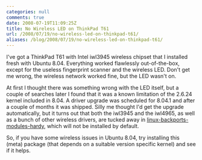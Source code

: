 ```yaml
---
categories: null
comments: true
date: 2008-07-19T11:09:25Z
title: No Wireless LED on ThinkPad T61
url: /2008/07/19/no-wireless-led-on-thinkpad-t61/
aliases: /blog/2008/07/19/no-wireless-led-on-thinkpad-t61/
---
```


I've got a ThinkPad T61 with Intel iwl3945 wireless chipset that I
installed fresh with Ubuntu 8.04.  Everything worked flawlessly
out-of-the-box, except for the useless fingerprint scanner and the
wireless LED.  Don't get me wrong, the wireless network worked fine, but
the LED wasn't on.

At first I thought there was something wrong with the LED itself, but a
couple of searches later I found that it was a known limitation of the
2.6.24 kernel included in 8.04.  A driver upgrade was scheduled for
8.04.1 and after a couple of months it was shipped.  Silly me thought
I'd get the upgrade automatically, but it turns out that both the
iwl3945 and the iwl4965, as well as a bunch of other wireless drivers,
are tucked away in [linux-backports-modules-hardy][1], which will not be
installed by default.

So, if you have some wireless issues in Ubuntu 8.04, try installing this
(meta) package (that depends on a suitable version specific kernel) and
see if it helps.

[1]: apt://linux-backports-modules-hardy
